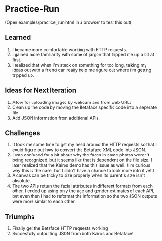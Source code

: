 Practice-Run
=====================

(Open examples/practice_run.html in a browser to test this out) 

Learned
------------------------------
1. I became more comfortable working with HTTP requests.
2. I gained more familiarity with some of jargon that tripped me up a bit at first.
3. I realized that when I'm stuck on something for too long, talking my ideas out with a friend can really help me figure out where I'm getting tripped up.

Ideas for Next Iteration
------------------------------
1. Allow for uploading images by webcam and from web URLs
2. Clean up the code by moving the Betaface specific code into a seperate file
3. Add JSON information from additional APIs.

Challenges
------------------------------
1. It took me some time to get my head around the HTTP requests so that I could figure out how to convert the Betaface XML code into JSON.
2. I was confused for a bit about why the faces in some photos weren't being recognized, but it seems like that is dependent on the file size. I later realized that the Kairos demo has this issue as well. (I'm curious why this is the case, but I didn't have a chance to look more into it yet.)
3. A canvas can be tricky to size properly when its parent's size isn't absolute.
4. The two APIs return the facial attributes in different formats from each other. I ended up using only the age and gender estimates of each API, but even then I had to reformat the information so the two JSON outputs were more simlar to each other.

Triumphs
------------------------------
1. Finally get the Betaface HTTP requests working
2. Succesfully outputting JSON from both Kairos and Betaface! 

